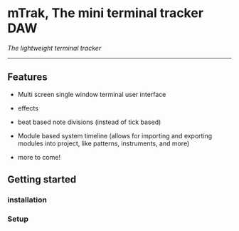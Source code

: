# mTrak, The mini terminal tracker DAW

_The lightweight terminal tracker_

---

## Features

- Multi screen single window terminal user interface

- effects

- beat based note divisions (instead of tick based)

- Module based system timeline (allows for importing and exporting modules into project, like patterns, instruments, and more)

- more to come!

## Getting started

### installation

### Setup


